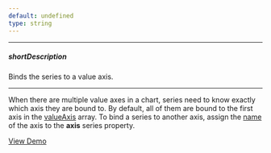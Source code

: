 ```yaml
---
default: undefined
type: string
---
```

---
##### shortDescription
Binds the series to a value axis.

---
When there are multiple value axes in a chart, series need to know exactly which axis they are bound to. By default, all of them are bound to the first axis in the [valueAxis](/api-reference/20%20Data%20Visualization%20Widgets/10%20dxChart/1%20Configuration/valueAxis '/Documentation/ApiReference/Data_Visualization_Widgets/dxChart/Configuration/valueAxis/') array. To bind a series to another axis, assign the [name](/api-reference/20%20Data%20Visualization%20Widgets/10%20dxChart/1%20Configuration/valueAxis/name.md '/Documentation/ApiReference/Data_Visualization_Widgets/dxChart/Configuration/valueAxis/#name') of the axis to the **axis** series property.

<a href="http://js.devexpress.com/Demos/WidgetsGallery/#demo/chartschartsadvancedfeaturesmultiaxes/" class="button orange small fix-width-155" style="margin-right: 20px;" target="_blank">View Demo</a>